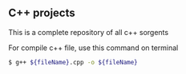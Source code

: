 ## C++ projects

This is a complete repository of all c++ sorgents

For compile c++ file, use this command on terminal
```bash
$ g++ ${fileName}.cpp -o ${fileName}
```
